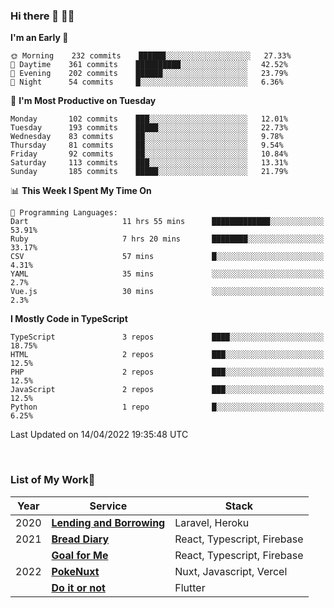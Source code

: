 ### Hi there 👋 🧑‍💻



<!--START_SECTION:waka-->
**I'm an Early 🐤** 

```text
🌞 Morning    232 commits    ██████░░░░░░░░░░░░░░░░░░░   27.33% 
🌆 Daytime    361 commits    ██████████░░░░░░░░░░░░░░░   42.52% 
🌃 Evening    202 commits    ██████░░░░░░░░░░░░░░░░░░░   23.79% 
🌙 Night      54 commits     █░░░░░░░░░░░░░░░░░░░░░░░░   6.36%

```
📅 **I'm Most Productive on Tuesday** 

```text
Monday       102 commits    ███░░░░░░░░░░░░░░░░░░░░░░   12.01% 
Tuesday      193 commits    █████░░░░░░░░░░░░░░░░░░░░   22.73% 
Wednesday    83 commits     ██░░░░░░░░░░░░░░░░░░░░░░░   9.78% 
Thursday     81 commits     ██░░░░░░░░░░░░░░░░░░░░░░░   9.54% 
Friday       92 commits     ██░░░░░░░░░░░░░░░░░░░░░░░   10.84% 
Saturday     113 commits    ███░░░░░░░░░░░░░░░░░░░░░░   13.31% 
Sunday       185 commits    █████░░░░░░░░░░░░░░░░░░░░   21.79%

```


📊 **This Week I Spent My Time On** 

```text
💬 Programming Languages: 
Dart                     11 hrs 55 mins      █████████████░░░░░░░░░░░░   53.91% 
Ruby                     7 hrs 20 mins       ████████░░░░░░░░░░░░░░░░░   33.17% 
CSV                      57 mins             █░░░░░░░░░░░░░░░░░░░░░░░░   4.31% 
YAML                     35 mins             ░░░░░░░░░░░░░░░░░░░░░░░░░   2.7% 
Vue.js                   30 mins             ░░░░░░░░░░░░░░░░░░░░░░░░░   2.3%

```

**I Mostly Code in TypeScript** 

```text
TypeScript               3 repos             ████░░░░░░░░░░░░░░░░░░░░░   18.75% 
HTML                     2 repos             ███░░░░░░░░░░░░░░░░░░░░░░   12.5% 
PHP                      2 repos             ███░░░░░░░░░░░░░░░░░░░░░░   12.5% 
JavaScript               2 repos             ███░░░░░░░░░░░░░░░░░░░░░░   12.5% 
Python                   1 repo              █░░░░░░░░░░░░░░░░░░░░░░░░   6.25%

```



 Last Updated on 14/04/2022 19:35:48 UTC
<!--END_SECTION:waka-->


<br />

### List of My Work🚀

| Year | Service | Stack |
|--|--|--|
| 2020 | [**Lending and Borrowing**](https://lending-and-borrowing.herokuapp.com/) | Laravel, Heroku |
| 2021 | [**Bread Diary**](https://bread-diary-web.web.app/) | React, Typescript, Firebase |
|  | [**Goal for Me**](https://goal-for-me.web.app/) | React, Typescript, Firebase |
| 2022 | [**PokeNuxt**](https://pokenuxt.vercel.app/) | Nuxt, Javascript, Vercel |
|  | [**Do it or not**](https://apps.apple.com/jp/app/do-it-or-not/id1613818865) | Flutter |
